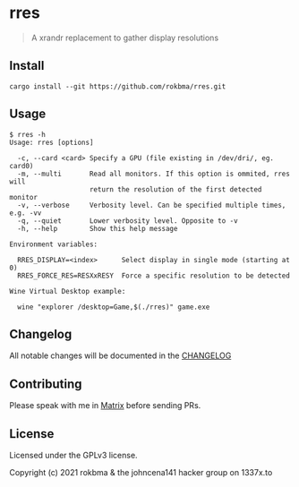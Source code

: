 # rres

> A xrandr replacement to gather display resolutions

## Install

```
cargo install --git https://github.com/rokbma/rres.git
```

## Usage

```
$ rres -h
Usage: rres [options]

  -c, --card <card>	Specify a GPU (file existing in /dev/dri/, eg. card0)
  -m, --multi		Read all monitors. If this option is ommited, rres will
             		return the resolution of the first detected monitor
  -v, --verbose		Verbosity level. Can be specified multiple times, e.g. -vv
  -q, --quiet		Lower verbosity level. Opposite to -v
  -h, --help		Show this help message

Environment variables:

  RRES_DISPLAY=<index>		Select display in single mode (starting at 0)
  RRES_FORCE_RES=RESXxRESY	Force a specific resolution to be detected

Wine Virtual Desktop example:

  wine "explorer /desktop=Game,$(./rres)" game.exe
```

## Changelog

All notable changes will be documented in the [CHANGELOG](./CHANGELOG.md)

## Contributing

Please speak with me in [Matrix](https://matrix.to/#/!SlYhhmreXjJylcsjfn:tedomum.net?via=matrix.org&via=tedomum.net) before sending PRs.

## License

Licensed under the GPLv3 license.

Copyright (c) 2021 rokbma & the johncena141 hacker group on 1337x.to

